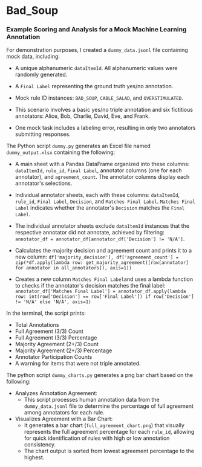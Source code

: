 # Bad_Soup

### Example Scoring and Analysis for a Mock Machine Learning Annotation

For demonstration purposes, I created a `dummy_data.jsonl` file containing mock data, including:
- A unique alphanumeric `dataItemId`. All alphanumeric values were randomly generated. 
- A `Final Label` representing the ground truth yes/no annotation.
- Mock rule ID instances: `BAD_SOUP`, `CABLE_SALAD`, and `OVERSTIMULATED`.

- This scenario involves a basic yes/no triple annotation and six fictitious annotators: Alice, Bob, Charlie, David, Eve, and Frank.
- One mock task includes a labeling error, resulting in only two annotators submitting responses.

The Python script `dummy.py` generates an Excel file named `dummy_output.xlsx` containing the following:
- A main sheet with a Pandas DataFrame organized into these columns: `dataItemId`, `rule_id`, `Final Label`, annotator columns (one for each annotator), and `agreement_count`. The annotator columns display each annotator's selections.

- Individual annotator sheets, each with these columns: `dataItemId`, `rule_id`, `Final Label`, `Decision`, and `Matches Final Label`. `Matches Final Label` indicates whether the annotator's `Decision` matches the `Final Label`.
- The individual annotator sheets exclude `dataItemId` instances that the respective annotator did not annotate, achieved by filtering: `annotator_df = annotator_df[annotator_df['Decision'] != 'N/A']`.

- Calculates the majority decision and agreement count and prints it to a new column: `df['majority_decision'], df['agreement_count'] = zip(*df.apply(lambda row: get_majority_agreement([row[annotator] for annotator in all_annotators]), axis=1))`

- Creates a new column `Matches Final Label`and uses a lambda function to checks if the annotator's decision matches the final label:  `annotator_df['Matches Final Label'] = annotator_df.apply(lambda row: int(row['Decision'] == row['Final Label']) if row['Decision'] != 'N/A' else 'N/A', axis=1)`
 
In the terminal, the script prints:
- Total Annotations
- Full Agreement (3/3) Count
- Full Agreement (3/3) Percentage
- Majority Agreement (2+/3) Count
- Majority Agreement (2+/3) Percentage
- Annotator Participation Counts
- A warning for items that were not triple annotated.

The python script `dummy_charts.py` generates a png bar chart based on the following:

- Analyzes Annotation Agreement:
    - This script processes human annotation data from the `dummy_data.jsonl` file to determine the percentage of full agreement among annotators for each rule.
- Visualizes Agreement with a Bar Chart:
    - It generates a bar chart (`full_agreement_chart.png`) that visually represents the full agreement percentage for each `rule_id`, allowing for quick identification of rules with high or low annotation consistency.
    - The chart output is sorted from lowest agreement percentage to the highest.
